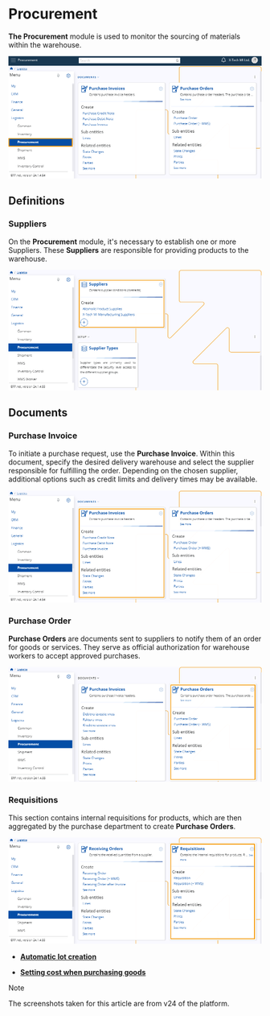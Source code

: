 # Procurement

**The Procurement** module is used to monitor the sourcing of materials within the warehouse.

![picture](pictures/Procurement_view_14_03.png)
 
## Definitions 

### Suppliers  

On the **Procurement** module, it's necessary to establish one or more Suppliers. These **Suppliers** are responsible for providing products to the warehouse.

![picture](pictures/Procurement_Suppliers_15_03.png)
  
## Documents 

### Purchase Invoice 

To initiate a purchase request, use the **Purchase Invoice**. Within this document, specify the desired delivery warehouse and select the supplier responsible for fulfilling the order. Depending on the chosen supplier, additional options such as credit limits and delivery times may be available. 

![picture](pictures/Procurment_Purchase_Invoice_14_03.png)
 
### Purchase Order 

**Purchase Orders** are documents sent to suppliers to notify them of an order for goods or services. They serve as official authorization for warehouse workers to accept approved purchases.

![picture](pictures/Procurement_Purchase_Order_14_03.png)
 
### Requisitions 

This section contains internal requisitions for products, which are then aggregated by the purchase department to create **Purchase Orders**.

![picture](pictures/Procurement_Requisitions_14_03.png)
 
- **[Automatic lot creation](https://docs.erp.net/tech/modules/logistics/procurement/automatic-lot-creation.html?q=Automatic%20lot%20creation)**

- **[Setting cost when purchasing goods](https://docs.erp.net/tech/modules/logistics/procurement/setting-cost-when-purchasing-goods.html?q=Setting%20cost%20when%20purchasing%20goods)**



> [!NOTE]
> 
> The screenshots taken for this article are from v24 of the platform.
